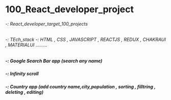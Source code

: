 # 100_React_developer_project

###### -: React_developer_target_100_projects

###### -: TEch_stack -: HTML , CSS , JAVASCRIPT , REACTJS , REDUX , CHAKRAUI , MATERIALUI .........

##### -: Google Search Bar app (search any name)

##### -: Infinity scroll

##### -: Country app (add country name,city,population , sorting , filltring , deleting , editing)
